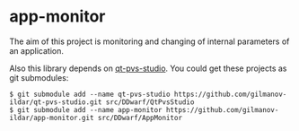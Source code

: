 # app-monitor

The aim of this project is monitoring and changing of internal parameters of an application.

Also this library depends on [qt-pvs-studio](https://github.com/gilmanov-ildar/qt-pvs-studio.git).
You could get these projects as git submodules:
```
$ git submodule add --name qt-pvs-studio https://github.com/gilmanov-ildar/qt-pvs-studio.git src/DDwarf/QtPvsStudio
$ git submodule add --name app-monitor https://github.com/gilmanov-ildar/app-monitor.git src/DDwarf/AppMonitor
```
